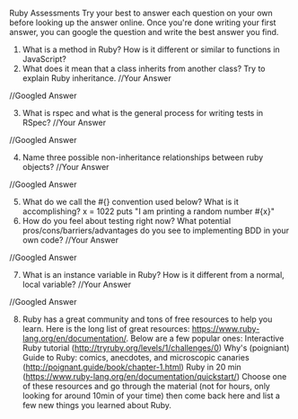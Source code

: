 Ruby Assessments
Try your best to answer each question on your own before looking up the answer online. Once you're done writing your first answer, you can google the question and write the best answer you find.

1. What is a method in Ruby? How is it different or similar to functions in JavaScript?
2. What does it mean that a class inherits from another class? Try to explain Ruby inheritance.
//Your Answer

//Googled Answer

3. What is rspec and what is the general process for writing tests in RSpec?
//Your Answer

//Googled Answer

4. Name three possible non-inheritance relationships between ruby objects?
//Your Answer

//Googled Answer

5. What do we call the #{} convention used below? What is it accomplishing?
x = 1022
puts "I am printing a random number #{x}"
6. How do you feel about testing right now? What potential pros/cons/barriers/advantages do you see to implementing BDD in your own code?
//Your Answer

//Googled Answer

7. What is an instance variable in Ruby? How is it different from a normal, local variable?
//Your Answer

//Googled Answer

8. Ruby has a great community and tons of free resources to help you learn. Here is the long list of great resources: https://www.ruby-lang.org/en/documentation/. Below are a few popular ones:
Interactive Ruby tutorial (http://tryruby.org/levels/1/challenges/0)
Why's (poigniant) Guide to Ruby: comics, anecdotes, and microscopic canaries (http://poignant.guide/book/chapter-1.html)
Ruby in 20 min (https://www.ruby-lang.org/en/documentation/quickstart/)
Choose one of these resources and go through the material (not for hours, only looking for around 10min of your time) then come back here and list a few new things you learned about Ruby.